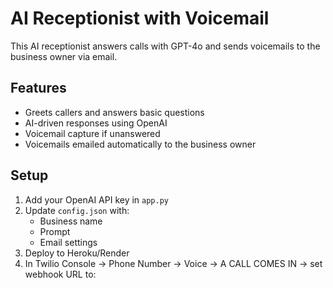 # AI Receptionist with Voicemail

This AI receptionist answers calls with GPT-4o and sends voicemails to the business owner via email.

## Features
- Greets callers and answers basic questions
- AI-driven responses using OpenAI
- Voicemail capture if unanswered
- Voicemails emailed automatically to the business owner

## Setup
1. Add your OpenAI API key in `app.py`
2. Update `config.json` with:
   - Business name
   - Prompt
   - Email settings
3. Deploy to Heroku/Render
4. In Twilio Console → Phone Number → Voice → A CALL COMES IN → set webhook URL to:
